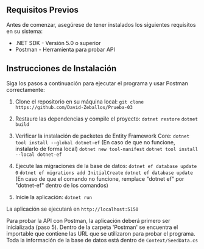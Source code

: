 ## Requisitos Previos

Antes de comenzar, asegúrese de tener instalados los siguientes requisitos en su sistema:

- .NET SDK - Versión 5.0 o superior
- Postman - Herramienta para probar API

## Instrucciones de Instalación

Siga los pasos a continuación para ejecutar el programa y usar Postman correctamente:

1. Clone el repositorio en su máquina local:
   `git clone https://github.com/David-Zeballos/Prueba-03`

2. Restaure las dependencias y compile el proyecto:
   `dotnet restore`
   `dotnet build`

3. Verificar la instalación de packetes de Entity Framework Core:
   `dotnet tool install --global dotnet-ef`
   (En caso de que no funcione, instalarlo de forma local)
   `dotnet new tool-manifest`
   `dotnet tool install --local dotnet-ef`

4. Ejecute las migraciones de la base de datos:
   `dotnet ef database update 0`
   `dotnet ef migrations add InitialCreate`
   `dotnet ef database update`
   (En caso de que el comando no funcione, remplace "dotnet ef" por "dotnet-ef" dentro de los comandos)

5. Inicie la aplicación:
   `dotnet run`

La aplicación se ejecutará en `http://localhost:5150`

Para probar la API con Postman, la aplicación deberá primero ser inicializada (paso 5).
Dentro de la carpeta 'Postman' se encuentra el importable que contiene las URL que se utilizaron para probar el programa.
Toda la información de la base de datos está dentro de `Context/SeedData.cs`

